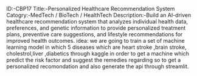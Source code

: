 ID:-CBP17
Title:-Personalized Healthcare Recommendation System
Catogry:-MedTech / BioTech / HealthTech
Description:-Build an AI-driven healthcare recommendation system that analyzes individual health data, preferences, and genetic information to provide personalized treatment plans, preventive care suggestions, and lifestyle recommendations for improved health outcomes.
idea: we are going to train a set of machine learning model in which 5 diseases which are heart stroke ,brain stroke, cholestrol,liver ,diabetics through kaggle in order to get a machine which predict the risk factor and suggest the remedies regarding so to get a personalized recomondation and also generate the api through streamlit.
